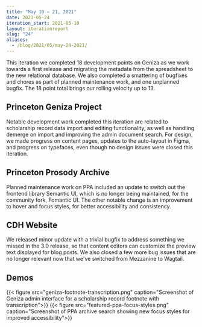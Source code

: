 ```yaml
---
title: "May 10 — 21, 2021"
date: 2021-05-24
iteration_start: 2021-05-10
layout: iterationreport
slug: "24"
aliases:
  - /blog/2021/05/may-24-2021/
---
```


This iteration we completed 18 development points on Geniza as we work towards a first release and migrating the metadata from the spreadsheet to the new relational database. We also completed a smattering of bugfixes and chores as part of planned maintenance work, and one unplanned bugfix. The 18 point total brings our rolling velocity up to 13.

## Princeton Geniza Project

Notable development work completed this iteration are related to scholarship record data import and editing functionality, as well as handling demerge on import and improving the admin document search. For design, we made progress on content pages, updates to the auto-layout in Figma, and progress on typefaces, even though no design issues were closed this iteration.

## Princeton Prosody Archive

Planned maintenance work on PPA included an update to switch out the frontend library Semantic UI, which is no longer being maintained, for the community fork, Fomantic UI. The other notable change is an improvement to hover and focus styles, for better accessibility and consistency.

## CDH Website

We released minor update with a trivial bugfix to address something we missed in the 3.0 release, so that content editors can customize the preview text displayed for blog posts. We also closed a few more bug issues that are no longer relevant now that we've switched from Mezzanine to Wagtail.

## Demos
{{< figure src="geniza-footnote-transcription.png" caption="Screenshot of Geniza admin interface for a scholarship record footnote with transcription">}}
{{< figure src="featured-ppa-focus-styles.png" caption="Screenshot of PPA archive search showing new focus styles for improved accessibility">}}









